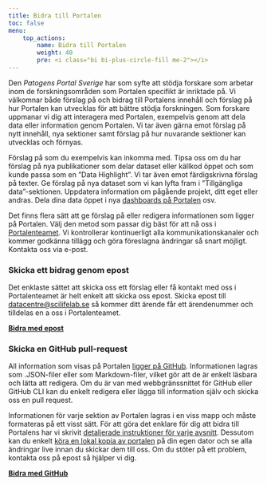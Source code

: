 ```yaml
---
title: Bidra till Portalen
toc: false
menu:
    top_actions:
        name: Bidra till Portalen
        weight: 40
        pre: <i class="bi bi-plus-circle-fill me-2"></i>
---
```

Den *Patogens Portal Sverige* har som syfte att stödja forskare som arbetar inom de forskningsområden som Portalen specifikt är inriktade på. Vi välkomnar både förslag på och bidrag till Portalens innehåll och förslag på hur Portalen kan utvecklas för att bättre stödja forskningen. Som forskare uppmanar vi dig att interagera med Portalen, exempelvis genom att dela data eller information genom Portalen. Vi tar även gärna emot förslag på nytt innehåll, nya sektioner samt förslag på hur nuvarande sektioner kan utvecklas och förnyas.

Förslag på som du exempelvis kan inkomma med. Tipsa oss om du har förslag på nya publikationer som delar dataset eller källkod öppet och som kunde passa som en ”Data Highlight”. Vi tar även emot färdigskrivna förslag på texter. Ge förslag på nya dataset som vi kan lyfta fram i ”Tillgängliga data”-sektionen. Uppdatera information om pågående projekt, ditt eget eller andras. Dela dina data öppet i nya [dashboards på Portalen](/sv/dashboards/) osv.

Det finns flera sätt att ge förslag på eller redigera informationen som ligger på Portalen. Välj den metod som passar dig bäst för att nå oss i [Portalenteamet](/sv/about). Vi kontrollerar kontinuerligt alla kommunikationskanaler och kommer godkänna tillägg och göra föreslagna ändringar så snart möjligt. Kontakta oss via e-post.

<div class="container">
  <div class="row">
    <div class="col-md-6">
      <h3><i class="bi bi-envelope-fill"></i> Skicka ett bidrag genom epost</h3>
      <p>Det enklaste sättet att skicka oss ett förslag eller få kontakt med oss i Portalenteamet är helt enkelt att skicka oss epost. Skicka epost till <a href="mailto:datacentre@scilifelab.se">datacentre@scilifelab.se</a> så kommer ditt ärende får ett ärendenummer och tilldelas en a oss i Portalenteamet.</p>
      <p><b><a href="mailto:datacentre@scilifelab.se">Bidra med epost <i class="bi bi-arrow-right-circle-fill"></i></a></b></p>
    </div>
    <!--<div class="col-md-6">
      <h3><i class="bi bi-hand-index-thumb-fill"></i> Send a suggestion through a form</h3>
      <p>Each section of the Portal contains a special form through which you can make a suggestion for that specific section.</p>
    </div>-->
    <div class="col-md-6">
      <h3><i class="bi bi-github"></i> Skicka en GitHub pull-request</h3>
      <p>All information som visas på Portalen <a href="https://github.com/ScilifelabDataCentre/covid-portal/tree/develop">ligger på GitHub</a>. Informationen lagras som .JSON-filer eller som Markdown-filer, vilket gör att de är enkelt läsbara och lätta att redigera. Om du är van med webbgränssnittet för GitHub eller GitHub CLI kan du enkelt redigera eller lägga till information själv och skicka oss en pull request.</p>
      <p>Informationen för varje sektion av Portalen lagras i en viss mapp och måste formateras på ett visst sätt. För att göra det enklare för dig att bidra till Portalens har vi skrivit <a href="https://github.com/ScilifelabDataCentre/covid-portal/blob/develop/CONTRIBUTING/adding_editing_information.md">detaljerade instruktioner för varje avsnitt</a>. Dessutom kan du enkelt <a href="https://github.com/ScilifelabDataCentre/covid-portal/blob/develop/CONTRIBUTING/running_a_local_copy.md">köra en lokal kopia av portalen</a> på din egen dator och se alla ändringar live innan du skickar dem till oss. Om du stöter på ett problem, kontakta oss på epost så hjälper vi dig.</p>
      <p><b><a href="https://github.com/ScilifelabDataCentre/covid-portal/blob/develop/CONTRIBUTING/adding_editing_information.md">Bidra med GitHub <i class="bi bi-arrow-right-circle-fill"></i></a></b></p>
    </div>
  </div>
</div>
